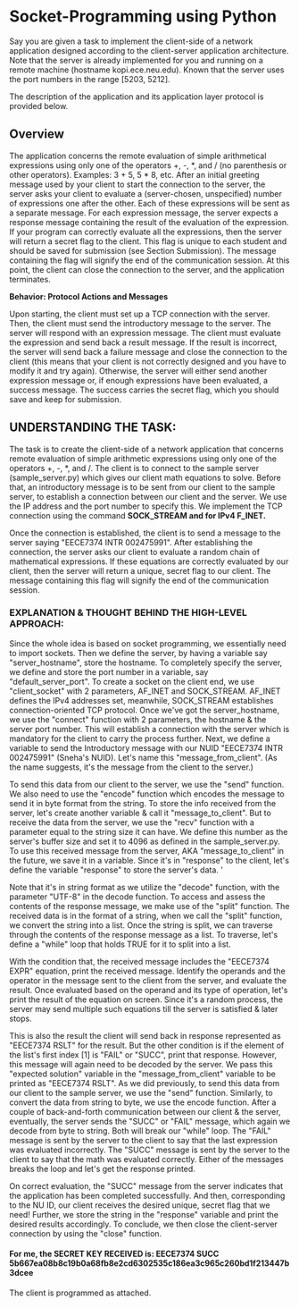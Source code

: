 # Socket-Programming using Python

Say you are given a task to implement the client-side of a network application designed according to the client-server application architecture. Note that the server is already implemented for you and running on a remote machine (hostname kopi.ece.neu.edu). Known that the server uses the port numbers in the range [5203, 5212]. 

The description of the application and its application layer protocol is provided below. 

 
## **Overview**

The application concerns the remote evaluation of simple arithmetical expressions using only one of the operators +, -, *, and / (no parenthesis or other operators). Examples: 3 + 5, 5 * 8, etc. After an initial greeting message used by your client to start the connection to the server, the server asks your client to evaluate a (server-chosen, unspecified) number of expressions one after the other. Each of these expressions will be sent as a separate message. For each expression message, the server expects a response message containing the result of the evaluation of the expression. If your program can correctly evaluate all the expressions, then the server will return a secret flag to the client. This flag is unique to each student and should be saved for submission (see Section Submission). The message containing the flag will signify the end of the communication session. At this point, the client can close the connection to the server, and the application terminates. 

**Behavior: Protocol Actions and Messages**

Upon starting, the client must set up a TCP connection with the server. Then, the client must send the introductory message to the server. The server will respond with an expression message. The client must evaluate the expression and send back a result message. If the result is incorrect, the server will send back a failure message and close the connection to the client (this means that your client is not correctly designed and you have to modify it and try again). Otherwise, the server will either send another expression message or, if enough expressions have been evaluated, a success message. The success carries the secret flag, which you should save and keep for submission.

## **UNDERSTANDING THE TASK:**

The task is to create the client-side of a network application that concerns remote evaluation of simple arithmetic expressions using only one of the operators +, -, *, and /.  The client is to connect to the sample server (sample_server.py) which gives our client math equations to solve. Before that, an introductory message is to be sent from our client to the sample server, to establish a connection between our client and the server. We use the IP address and the port number to specify this. We implement the TCP connection using the command **SOCK_STREAM and for IPv4 F_INET.**

Once the connection is established, the client is to send a message to the server saying "EECE7374 INTR 002475991". After establishing the connection, the server asks our client to evaluate a random chain of mathematical expressions. If these equations are correctly evaluated by our client, then the server will return a unique, secret flag to our client. The message containing this flag will signify the end of the communication session. 

### **EXPLANATION & THOUGHT BEHIND THE HIGH-LEVEL APPROACH:**

Since the whole idea is based on socket programming, we essentially need to import sockets. Then we define the server, by having a variable say "server_hostname", store the hostname. To completely specify the server, we define and store the port number in a variable, say "default_server_port". To create a socket on the client end, we use "client_socket" with 2 parameters, AF_INET and SOCK_STREAM. AF_INET defines the IPv4 addresses set, meanwhile, SOCK_STREAM establishes connection-oriented TCP protocol. Once we've got the server_hostname, we use the "connect" function with 2 parameters, the hostname & the server port number. This will establish a connection with the server which is mandatory for the client to carry the process further. Next, we define a variable to send the Introductory message with our NUID "EECE7374 INTR 002475991" (Sneha's NUID). Let's name this "message_from_client". (As the name suggests, it's the message from the client to the server.) 

To send this data from our client to the server, we use the "send" function. We also need to use the "encode" function which encodes the message to send it in byte format from the string. To store the info received from the server, let's create another variable & call it "message_to_client". But to receive the data from the server, we use the "recv" function with a parameter equal to the string size it can have. We define this number as the server's buffer size and set it to 4096 as defined in the sample_server.py. To use this received message from the server, AKA "message_to_client" in the future, we save it in a variable. Since it's in "response" to the client, let's define the variable "response" to store the server's data. '

Note that it's in string format as we utilize the "decode" function, with the parameter "UTF-8" in the decode function. To access and assess the contents of the response message, we make use of the "split" function. The received data is in the format of a string, when we call the "split" function, we convert the string into a list. Once the string is split, we can traverse through the contents of the response message as a list. To traverse, let's define a "while" loop that holds TRUE for it to split into a list.

With the condition that, the received message includes the "EECE7374 EXPR" equation, print the received message. Identify the operands and the operator in the message sent to the client from the server, and evaluate the result. Once evaluated based on the operand and its type of operation, let's print the result of the equation on screen. Since it's a random process, the server may send multiple such equations till the server is satisfied & later stops.

This is also the result the client will send back in response represented as "EECE7374 RSLT" for the result. But the other condition is if the element of the list's first index [1] is "FAIL" or "SUCC", print that response. However, this message will again need to be decoded by the server. We pass this "expected solution" variable in the "message_from_client" variable to be printed as "EECE7374 RSLT". As we did previously, to send this data from our client to the sample server, we use the "send" function. Similarly, to convert the data from string to byte, we use the encode function. After a couple of back-and-forth communication between our client & the server, eventually, the server sends the "SUCC" or "FAIL" message, which again we decode from byte to string. Both will break our "while" loop. The "FAIL" message is sent by the server to the client to say that the last expression was evaluated incorrectly. The "SUCC" message is sent by the server to the client to say that the math was evaluated correctly. Either of the messages breaks the loop and let's get the response printed.

On correct evaluation, the "SUCC" message from the server indicates that the application has been completed successfully. And then, corresponding to the NU ID, our client receives the desired unique, secret flag that we need! Further, we store the string in the "response" variable and print the desired results accordingly. To conclude, we then close the client-server connection by using the "close" function.


#### For me, the SECRET KEY RECEIVED is: EECE7374 SUCC 5b667ea08b8c19b0a68fb8e2cd6302535c186ea3c965c260bd1f213447b3dcee

The client is programmed as attached.
